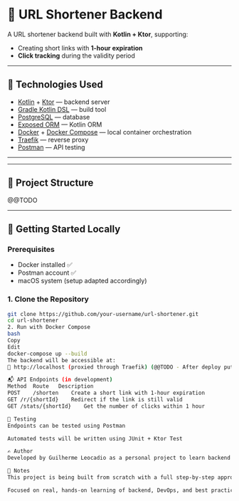 # 🔗 URL Shortener Backend

A URL shortener backend built with **Kotlin + Ktor**, supporting:
- Creating short links with **1-hour expiration**
- **Click tracking** during the validity period

---

## 🧱 Technologies Used

- [Kotlin](https://kotlinlang.org/) + [Ktor](https://ktor.io/) — backend server
- [Gradle Kotlin DSL](https://docs.gradle.org/current/userguide/kotlin_dsl.html) — build tool
- [PostgreSQL](https://www.postgresql.org/) — database
- [Exposed ORM](https://github.com/JetBrains/Exposed) — Kotlin ORM
- [Docker](https://www.docker.com/) + [Docker Compose](https://docs.docker.com/compose/) — local container orchestration
- [Traefik](https://traefik.io/) — reverse proxy
- [Postman](https://www.postman.com/) — API testing

---
---

## 📁 Project Structure

@@TODO

---

## 🚀 Getting Started Locally

### Prerequisites
- Docker installed ✅
- Postman account ✅
- macOS system (setup adapted accordingly)

### 1. Clone the Repository
```bash
git clone https://github.com/your-username/url-shortener.git
cd url-shortener
2. Run with Docker Compose
bash
Copy
Edit
docker-compose up --build
The backend will be accessible at:
📍 http://localhost (proxied through Traefik) (@@TODO - After deploy put real link)

📬 API Endpoints (in development)
Method	Route	Description
POST	/shorten	Create a short link with 1-hour expiration
GET	/r/{shortId}	Redirect if the link is still valid
GET	/stats/{shortId}	Get the number of clicks within 1 hour

🧪 Testing
Endpoints can be tested using Postman

Automated tests will be written using JUnit + Ktor Test

✍️ Author
Developed by Guilherme Leocadio as a personal project to learn backend development with Kotlin.

📌 Notes
This project is being built from scratch with a full step-by-step approach

Focused on real, hands-on learning of backend, DevOps, and best practices.